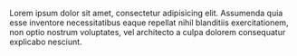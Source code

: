 Lorem ipsum dolor sit amet, consectetur adipisicing elit. Assumenda quia esse inventore necessitatibus eaque repellat nihil blanditiis exercitationem, non optio nostrum voluptates, vel architecto a culpa dolorem consequatur explicabo nesciunt.